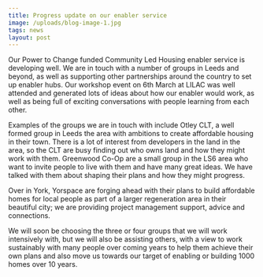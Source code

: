 ```yaml
---
title: Progress update on our enabler service
image: /uploads/blog-image-1.jpg
tags: news
layout: post
---
```

Our Power to Change funded Community Led Housing enabler service is developing well. We are in touch with a number of groups in Leeds and beyond, as well as supporting other partnerships around the country to set up enabler hubs. Our workshop event on 6th March at LILAC was well attended and generated lots of ideas about how our enabler would work, as well as being full of exciting conversations with people learning from each other.

Examples of the groups we are in touch with include Otley CLT, a well formed group in Leeds the area with ambitions to create affordable housing in their town. There is a lot of interest from developers in the land in the area, so the CLT are busy finding out who owns land and how they might work with them. Greenwood Co-Op are a small group in the LS6 area who want to invite people to live with them and have many great ideas. We have talked with them about shaping their plans and how they might progress.

Over in York, Yorspace are forging ahead with their plans to build affordable homes for local people as part of a larger regeneration area in their beautiful city; we are providing project management support, advice and connections.

We will soon be choosing the three or four groups that we will work intensively with, but we will also be assisting others, with a view to work sustainably with many people over coming years to help them achieve their own plans and also move us towards our target of enabling or building 1000 homes over 10 years.